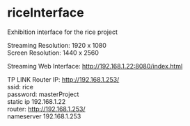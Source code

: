# riceInterface
Exhibition interface for the rice project

Streaming Resolution: 1920 x 1080  
Screen Resolution: 1440 x 2560

Streaming Web Interface:
http://192.168.1.22:8080/index.html

TP LINK Router IP:
http://192.168.1.253/  
ssid: rice  
password: masterProject  
static ip 192.168.1.22  
router: http://192.168.1.253/  
nameserver 192.168.1.253  
